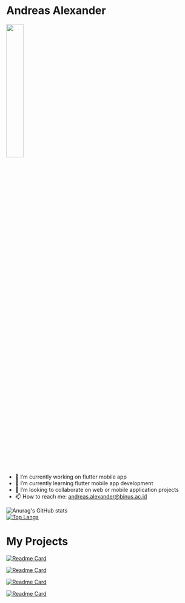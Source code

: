 
# Andreas Alexander <br>

<img src="https://pbs.twimg.com/profile_images/1551988035818258433/YdwVIvY2_400x400.jpg" width=30%>


- 🔭 I’m currently working on flutter mobile app
- 🌱 I’m currently learning flutter mobile app development
- 👯 I’m looking to collaborate on web or mobile application projects
- 📫 How to reach me: andreas.alexander@binus.ac.id


![Anurag's GitHub stats](https://github-readme-stats.vercel.app/api?username=vhsxuz&show_icons=true&theme=cobalt) <br>
[![Top Langs](https://github-readme-stats.vercel.app/api/top-langs/?username=vhsxuz&theme=cobalt&layout=compact)](https://github.com/anuraghazra/github-readme-stats) <br>

# My Projects
[![Readme Card](https://github-readme-stats.vercel.app/api/pin/?username=vhsxuz&repo=streamlit-machine-learning&theme=cobalt)](https://github.com/vhsxuz/streamlit-machine-learning)

[![Readme Card](https://github-readme-stats.vercel.app/api/pin/?username=vhsxuz&repo=fullstack-project&theme=cobalt)](https://github.com/vhsxuz/fullstack-project)

[![Readme Card](https://github-readme-stats.vercel.app/api/pin/?username=vhsxuz&repo=backend-api-project&theme=cobalt)](https://github.com/vhsxuz/backend-api-project)

[![Readme Card](https://github-readme-stats.vercel.app/api/pin/?username=vhsxuz&repo=database-lab-project&theme=cobalt)](https://github.com/vhsxuz/database-lab-project)
